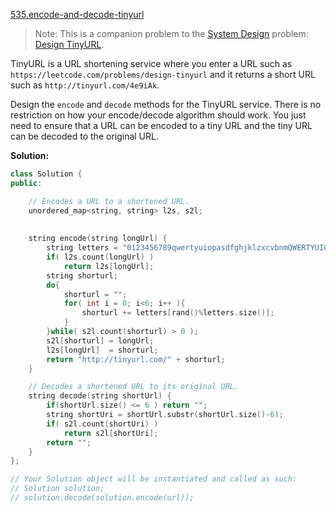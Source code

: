 [535.encode-and-decode-tinyurl](https://leetcode.com/problems/encode-and-decode-tinyurl/)  

> Note: This is a companion problem to the [System Design](https://leetcode.com/discuss/interview-question/system-design/) problem: [Design TinyURL](https://leetcode.com/discuss/interview-question/124658/Design-a-URL-Shortener-(-TinyURL-)-System/).

TinyURL is a URL shortening service where you enter a URL such as `https://leetcode.com/problems/design-tinyurl` and it returns a short URL such as `http://tinyurl.com/4e9iAk`.

Design the `encode` and `decode` methods for the TinyURL service. There is no restriction on how your encode/decode algorithm should work. You just need to ensure that a URL can be encoded to a tiny URL and the tiny URL can be decoded to the original URL.  



**Solution:**  

```cpp
class Solution {
public:

    // Encodes a URL to a shortened URL.
    unordered_map<string, string> l2s, s2l;
    
    
    string encode(string longUrl) {
        string letters = "0123456789qwertyuiopasdfghjklzxcvbnmQWERTYUIOPASDFGHJKLZXCVBNM";
        if( l2s.count(longUrl) )
            return l2s[longUrl];
        string shorturl;
        do{
            shorturl = "";
            for( int i = 0; i<6; i++ ){
                shorturl += letters[rand()%letters.size()];
            }
        }while( s2l.count(shorturl) > 0 );
        s2l[shorturl] = longUrl;
        l2s[longUrl]  = shorturl;
        return "http://tinyurl.com/" + shorturl;
    }

    // Decodes a shortened URL to its original URL.
    string decode(string shortUrl) {
        if(shortUrl.size() <= 6 ) return "";
        string shortUri = shortUrl.substr(shortUrl.size()-6);
        if( s2l.count(shortUri) )
            return s2l[shortUri];
        return "";
    }
};

// Your Solution object will be instantiated and called as such:
// Solution solution;
// solution.decode(solution.encode(url));
```
      